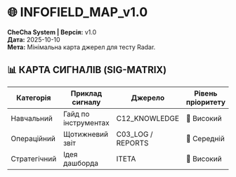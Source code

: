 ﻿# 🌐 INFOFIELD_MAP_v1.0
**CheCha System | Версія:** v1.0  
**Дата:** 2025-10-10  
**Мета:** Мінімальна карта джерел для тесту Radar.

## 📊 КАРТА СИГНАЛІВ (SIG-MATRIX)
| Категорія | Приклад сигналу | Джерело | Рівень пріоритету |
|---|---|---|---|
| Навчальний | Гайд по інструментах | C12_KNOWLEDGE | 🔹 Високий |
| Операційний | Щотижневий звіт | C03_LOG / REPORTS | 🔸 Середній |
| Стратегічний | Ідея дашборда | ITETA | 🔹 Високий |